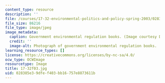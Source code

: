 ```yaml
---
content_type: resource
description: ''
file: /courses/17-32-environmental-politics-and-policy-spring-2003/028385e39dfef403bb16757e8873611b_17-32f03.jpg
file_size: 86216
file_type: image/jpeg
image_metadata:
  caption: Government environmental regulation books. (Image courtesy Daniel Bersak.)
  credit: ''
  image-alt: Photograph of government environmental regulation books.
learning_resource_types: []
license: https://creativecommons.org/licenses/by-nc-sa/4.0/
ocw_type: OCWImage
resourcetype: Image
title: 17-32f03.jpg
uid: 028385e3-9dfe-f403-bb16-757e8873611b
---
```

